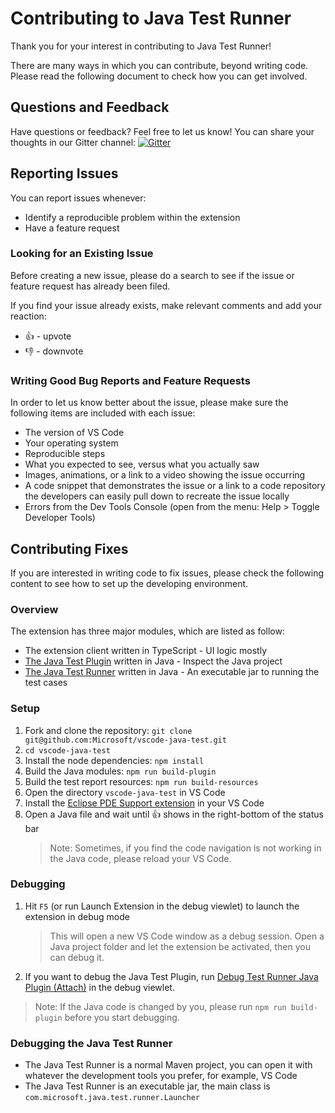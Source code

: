 # Contributing to Java Test Runner

Thank you for your interest in contributing to Java Test Runner!

There are many ways in which you can contribute, beyond writing code. Please read the following document to check how you can get involved.

## Questions and Feedback
Have questions or feedback? Feel free to let us know! You can share your thoughts in our Gitter channel: [![Gitter](https://badges.gitter.im/Microsoft/vscode-java-test.svg)](https://gitter.im/Microsoft/vscode-java-test)

## Reporting Issues
You can report issues whenever:
- Identify a reproducible problem within the extension
- Have a feature request

### Looking for an Existing Issue
Before creating a new issue, please do a search to see if the issue or feature request has already been filed.

If you find your issue already exists, make relevant comments and add your reaction:
- 👍 - upvote
- 👎 - downvote
 
### Writing Good Bug Reports and Feature Requests
In order to let us know better about the issue, please make sure the following items are included with each issue:
- The version of VS Code
- Your operating system
- Reproducible steps
- What you expected to see, versus what you actually saw
- Images, animations, or a link to a video showing the issue occurring
- A code snippet that demonstrates the issue or a link to a code repository the developers can easily pull down to recreate the issue locally
- Errors from the Dev Tools Console (open from the menu: Help > Toggle Developer Tools)
 
## Contributing Fixes
If you are interested in writing code to fix issues, please check the following content to see how to set up the developing environment.

### Overview
The extension has three major modules, which are listed as follow:
- The extension client written in TypeScript - UI logic mostly
- [The Java Test Plugin](https://github.com/Microsoft/vscode-java-test/tree/master/java-extension/com.microsoft.java.test.plugin) written in Java - Inspect the Java project 
- [The Java Test Runner](https://github.com/Microsoft/vscode-java-test/tree/master/java-extension/com.microsoft.java.test.runner) written in Java - An executable jar to running the test cases

### Setup
1. Fork and clone the repository: `git clone git@github.com:Microsoft/vscode-java-test.git`
2. `cd vscode-java-test`
3. Install the node dependencies: `npm install`
4. Build the Java modules: `npm run build-plugin`
5. Build the test report resources: `npm run build-resources`
6. Open the directory `vscode-java-test` in VS Code
7. Install the [Eclipse PDE Support extension](https://marketplace.visualstudio.com/items?itemName=yaozheng.vscode-pde) in your VS Code
8. Open a Java file and wait until 👍 shows in the right-bottom of the status bar
    > Note: Sometimes, if you find the code navigation is not working in the Java code, please reload your VS Code.

### Debugging
1. Hit `F5` (or run Launch Extension in the debug viewlet) to launch the extension in debug mode
    > This will open a new VS Code window as a debug session. Open a Java project folder and let the extension be activated, then you can debug it.
2. If you want to debug the Java Test Plugin, run [Debug Test Runner Java Plugin (Attach)](https://github.com/microsoft/vscode-java-test/blob/master/.vscode/launch.json) in the debug viewlet.

> Note: If the Java code is changed by you, please run `npm run build-plugin` before you start debugging.

### Debugging the Java Test Runner
- The Java Test Runner is a normal Maven project, you can open it with whatever the development tools you prefer, for example, VS Code
- The Java Test Runner is an executable jar, the main class is `com.microsoft.java.test.runner.Launcher`